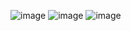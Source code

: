 ![image](https://github.com/user-attachments/assets/4950c236-7c59-4251-8668-1df364ba0843)
![image](https://github.com/user-attachments/assets/6e25363c-6efe-4699-8b82-a31fdd1ec335)
![image](https://github.com/user-attachments/assets/fb711732-83e0-4c78-bdbb-b605a7f4c1f3)
